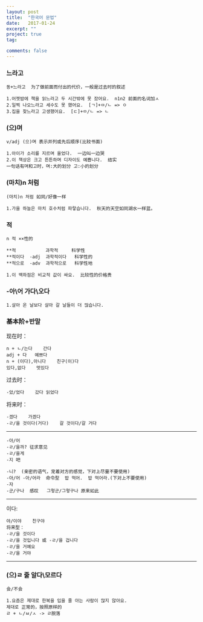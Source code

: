 ```yaml
---
layout: post
title:  "한국어 문법"
date:   2017-01-24
excerpt: ""
project: true
tag:

comments: false
---
```


### 느라고


`동+느라고  为了做前面而付出的代价，一般是过去时的叙述`

```
1.어젯밤에 책을 읽느라고 두 시간밖에 못 잤어요.  n1n2 前面的名词加ㅅ
2.일찍 나오느라고 세수도 못 했어요.  [ㄱ]+ㅁ/ㄴ => ㅇ
3.집을 찾느라고 고생했어요.  [ㄷ]+ㅁ/ㄴ => ㄴ
```


### (으)며


`v/adj (으)며 表示并列或先后顺序(比较书面)`

```
1.아이가 소리를 지르며 울었다.  一边叫一边哭  
2.이 책상은 크고 튼튼하며 디자이도 예쁩니다.  结实  
一句话有며和고时，며:大的划分 고:小的划分
```



### (마치)n 처럼


`(마치)n 처럼 如同/好像一样`

```
1.가을 하늘은 마치 호수처럼 파랗습니다.  秋天的天空如同湖水一样蓝。
```

### 적


`n 적 ××性的`

```
**적           과학적     科学性
**적이다  -adj  과학적이다   科学性的
**적으로  -adv  과학적으로   科学性地

1.이 백하점은 비교적 값이 싸요.  比较性的价格贵
```

### -아\어 가다\오다

```
1.살아 온 날보다 살아 갈 날들이 더 많습니다.
```


### 基本阶+반말

现在时：  

```
n + ㄴ/는다    간다
adj + 다   예쁘다
n + (이다),아니다    친구(이)다
있다,없다    멋있다
```

过去时：  

```
-았/었다    갔다 읽었다
```

将来时：  

```
-겠다    가겠다
-ㄹ/을 것이다(거다)    갈 것이다/갈 거다
```


***


```
-아/어
-ㄹ/을까? 征求意见
-ㄹ/을게
-지 吧
```


```
-니?  (亲密的语气，宠着对方的感觉，下对上尽量不要使用)
-아/어 -아/어라  命令型  밥 먹어.  밥 먹어라.(下对上不要使用)  
-자
-군/구나  感叹   그렇군/그렇구나 原来如此
```

***

이다:  

```
야/이야    친구야
将来型：
-ㄹ/을 것이다
-ㄹ/을 것입니다 或 -ㄹ/을 겁니다
-ㄹ/을 거예요
-ㄹ/을 거야
```


***


### (으)ㄹ 줄 알다\모르다  

`会/不会`

```
1.요즘은 제대로 한복을 입을 줄 아는 사람이 많지 않아요. 
제대로 正常的，按照原样的  
ㄹ + ㄴ/ㅂ/ㅅ -> ㄹ脱落
```






















